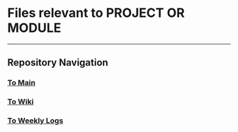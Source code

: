 # Files relevant to PROJECT OR MODULE

---

## Repository Navigation

### [To Main](https://github.com/Campus-Castolo/m300)

### [To Wiki](https://github.com/Campus-Castolo/m300/wiki/home)

### [To Weekly Logs](https://github.com/Campus-Castolo/m3300/wiki/weekly-logs)
